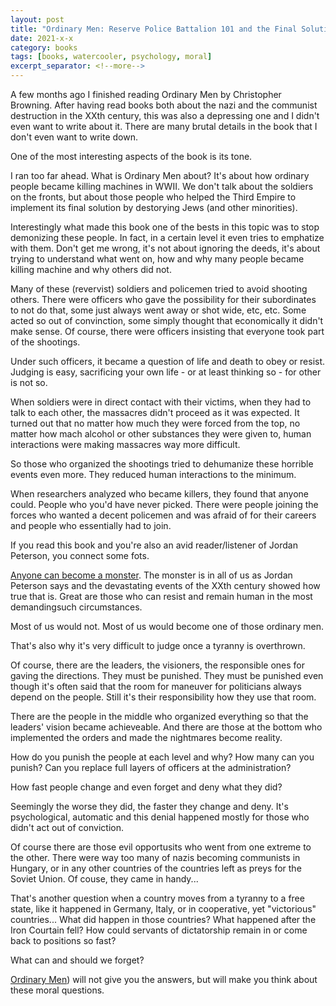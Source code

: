 ```yaml
---
layout: post
title: "Ordinary Men: Reserve Police Battalion 101 and the Final Solution by Christopher Browning"
date: 2021-x-x
category: books
tags: [books, watercooler, psychology, moral]
excerpt_separator: <!--more-->
---
```

A few months ago I finished reading Ordinary Men by Christopher Browning. After having read books both about the nazi and the communist destruction in the XXth century, this was also a depressing one and I didn't even want to write about it. There are many brutal details in the book that I don't even want to write down.

One of the most interesting aspects of the book is its tone.

I ran too far ahead. What is Ordinary Men about? It's about how ordinary people became killing machines in WWII. We don't talk about the soldiers on the fronts, but about those people who helped the Third Empire to implement its final solution by destorying Jews (and other minorities).

Interestingly what made this book one of the bests in this topic was to stop demonizing these people. In fact, in a certain level it even tries to emphatize with them. Don't get me wrong, it's not about ignoring the deeds, it's about trying to understand what went on, how and why many people became killing machine and why others did not.

Many of these (revervist) soldiers and policemen tried to avoid shooting others. There were officers who gave the possibility for their subordinates to not do that, some just always went away or shot wide, etc, etc. Some acted so out of convinction, some simply thought that economically it didn't make sense. Of course, there were officers insisting that everyone took part of the shootings.

Under such officers, it became a question of life and death to obey or resist. Judging is easy, sacrificing your own life - or at least thinking so - for other is not so.

When soldiers were in direct contact with their victims, when they had to talk to each other, the massacres didn't proceed as it was expected. It turned out that no matter how much they were forced from the top, no matter how mach alcohol or other substances they were given to, human interactions were making massacres way more difficult.

So those who organized the shootings tried to dehumanize these horrible events even more. They reduced human interactions to the minimum.

When researchers analyzed who became killers, they found that anyone could. People who you'd have never picked. There were people joining the forces who wanted a decent policemen and was afraid of for their careers and people who essentially had to join.

If you read this book and you're also an avid reader/listener of Jordan Peterson, you connect some fots.

[Anyone can become a monster](). The monster is in all of us as Jordan Peterson says and the devastating events of the XXth century showed how true that is. Great are those who can resist and remain human in the most demandingsuch circumstances.

Most of us would not. Most of us would become one of those ordinary men.

That's also why it's very difficult to judge once a tyranny is overthrown.

Of course, there are the leaders, the visioners, the responsible ones for gaving the directions. They must be punished. They must be punished even though it's often said that the room for maneuver for politicians always depend on the people. Still it's their responsibility how they use that room.

There are the people in the middle who organized everything so that the leaders' vision became achieveable. And there are those at the bottom who implemented the orders and made the nightmares become reality.

How do you punish the people at each level and why? How many can you punish? Can you replace full layers of officers at the administration?

How fast people change and even forget and deny what they did?

Seemingly the worse they did, the faster they change and deny. It's psychological, automatic and this denial happened mostly for those who didn't act out of conviction.

Of course there are those evil opportusits who went from one extreme to the other. There were way too many of nazis becoming communists in Hungary, or in any other countries of the countries left as preys for the Soviet Union. Of couse, they came in handy...

That's another question when a country moves from a tyranny to a free state, like it happened in Germany, Italy, or in cooperative, yet "victorious" countries... What did happen in those countries? What happened after the Iron Courtain fell? How could servants of dictatorship remain in or come back to positions so fast?

What can and should we forget?

[Ordinary Men]()) will not give you the answers, but will make you think about these moral questions.